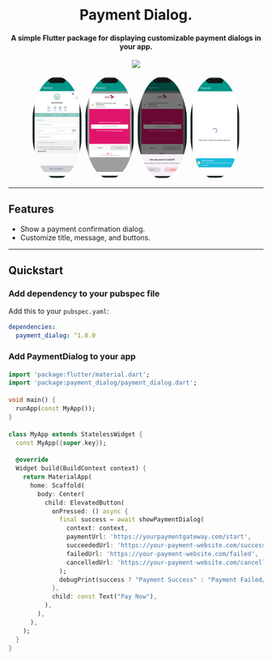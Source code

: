 <h1 align="center">Payment Dialog.</h1>
<h4 align="center">A simple Flutter package for displaying customizable payment dialogs in your app.</h4>

<p align="center">
  <a href="https://pub.dartlang.org/packages/payment_dialog"><img src="https://img.shields.io/pub/v/payment_dialog.svg"></a>
</p>

<p align="center">
  <img src="https://github.com/programmerhasan/payment_dialog/raw/master/screenshots/01.png" alt="Payment dialog for Flutter" width="100" style="border-radius: 50%;" />
  <img src="https://github.com/programmerhasan/payment_dialog/raw/master/screenshots/02.png" alt="Payment dialog for Flutter" width="100" style="border-radius: 50%;" />
  <img src="https://github.com/programmerhasan/payment_dialog/raw/master/screenshots/03.png" alt="Payment dialog for Flutter" width="100" style="border-radius: 50%;" />
  <img src="https://github.com/programmerhasan/payment_dialog/raw/master/screenshots/04.png" alt="Payment dialog for Flutter" width="100" style="border-radius: 50%;" />
</p>


---

## Features

- Show a payment confirmation dialog.
- Customize title, message, and buttons.

---

## Quickstart

### Add dependency to your pubspec file

Add this to your `pubspec.yaml`:

```yaml
dependencies:
  payment_dialog: ^1.0.0
```

### Add PaymentDialog to your app

```dart
import 'package:flutter/material.dart';
import 'package:payment_dialog/payment_dialog.dart';

void main() {
  runApp(const MyApp());
}

class MyApp extends StatelessWidget {
  const MyApp({super.key});

  @override
  Widget build(BuildContext context) {
    return MaterialApp(
      home: Scaffold(
        body: Center(
          child: ElevatedButton(
            onPressed: () async {
              final success = await showPaymentDialog(
                context: context,
                paymentUrl: 'https://yourpaymentgateway.com/start',
                succeededUrl: 'https://your-payment-website.com/success',
                failedUrl: 'https://your-payment-website.com/failed',
                cancelledUrl: 'https://your-payment-website.com/cancelled',
              );
              debugPrint(success ? "Payment Success" : "Payment Failed/Cancelled");
            },
            child: const Text("Pay Now"),
          ),
        ),
      ),
    );
  }
}
```
